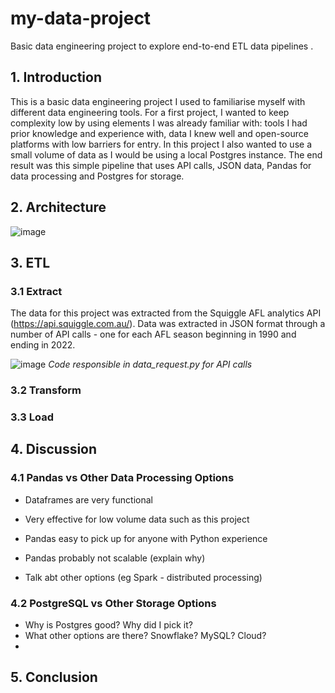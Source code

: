 # my-data-project
Basic data engineering project to explore end-to-end ETL data pipelines .

## 1. Introduction

This is a basic data engineering project I used to familiarise myself with different data engineering tools. For a first project, I wanted to keep complexity low by using elements I was already familiar with: tools I had prior knowledge and experience with, data I knew well and open-source platforms with low barriers for entry. In this project I also wanted to use a small volume of data as I would be using a local Postgres instance. The end result was this simple pipeline that uses API calls, JSON data, Pandas for data processing and Postgres for storage.

## 2. Architecture

![image](https://user-images.githubusercontent.com/49575091/214498912-5ebf2e9d-c889-4e84-b5b2-a09138e2cf68.png)

## 3. ETL

### 3.1 Extract

The data for this project was extracted from the Squiggle AFL analytics API (https://api.squiggle.com.au/). Data was extracted in JSON format through a number of API calls - one for each AFL season beginning in 1990 and ending in 2022.

![image](https://user-images.githubusercontent.com/49575091/215917031-0fd4ddb5-474a-4ff3-bd20-310858565c33.png)
*Code responsible in data_request.py for API calls*


### 3.2 Transform

### 3.3 Load

## 4. Discussion 
### 4.1 Pandas vs Other Data Processing Options
- Dataframes are very functional
- Very effective for low volume data such as this project
- Pandas easy to pick up for anyone with Python experience

- Pandas probably not scalable (explain why)
- Talk abt other options (eg Spark - distributed processing)

### 4.2 PostgreSQL vs Other Storage Options
- Why is Postgres good? Why did I pick it?
- What other options are there? Snowflake? MySQL? Cloud?
-
## 5. Conclusion
